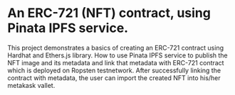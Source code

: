 # An ERC-721 (NFT) contract, using Pinata IPFS service.

This project demonstrates a basics of creating an ERC-721 contract using Hardhat and Ethers.js library. How to use Pinata IPFS service to publish the NFT image and its metadata and link that metadata with ERC-721 contract which is deployed on Ropsten testnetwork.
After successfully linking the contract with metadata, the user can import the created NFT into his/her metakask vallet.
